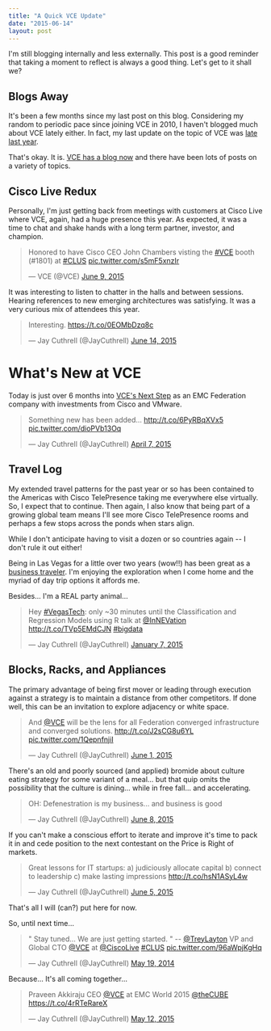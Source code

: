 ```yaml
--- 
title: "A Quick VCE Update"
date: "2015-06-14"
layout: post
---
```

I'm still blogging internally and less externally. This post is a good reminder that taking a moment to reflect is always a good thing. Let's get to it shall we?

## Blogs Away
It's been a few months since my last post on this blog. Considering my random to periodic pace since joining VCE in 2010, I haven't blogged much about VCE lately either. In fact, my last update on the topic of VCE was [late last year](https://jaycuthrell.com/my-fourth-year-at-vce/).

That's okay. It is. [VCE has a blog now](https://blog.vce.com) and there have been lots of posts on a variety of topics.

## Cisco Live Redux

Personally, I'm just getting back from meetings with customers at Cisco Live where VCE, again, had a huge presence this year. As expected, it was a time to chat and shake hands with a long term partner, investor, and champion.

<blockquote class="twitter-tweet" lang="en"><p lang="en" dir="ltr">Honored to have Cisco CEO John Chambers visting the <a href="https://twitter.com/hashtag/VCE?src=hash">#VCE</a> booth (#1801) at <a href="https://twitter.com/hashtag/CLUS?src=hash">#CLUS</a> <a href="http://t.co/s5mF5xnzIr">pic.twitter.com/s5mF5xnzIr</a></p>&mdash; VCE (@VCE) <a href="https://twitter.com/VCE/status/608358377236889601">June 9, 2015</a></blockquote>
<script async src="//platform.twitter.com/widgets.js" charset="utf-8"></script>

It was interesting to listen to chatter in the halls and between sessions. Hearing references to new emerging architectures was satisfying. It was a very curious mix of attendees this year.

<blockquote class="twitter-tweet" lang="en"><p lang="en" dir="ltr">Interesting. <a href="https://t.co/0EOMbDzq8c">https://t.co/0EOMbDzq8c</a></p>&mdash; Jay Cuthrell (@JayCuthrell) <a href="https://twitter.com/JayCuthrell/status/609928129402900480">June 14, 2015</a></blockquote>
<script async src="//platform.twitter.com/widgets.js" charset="utf-8"></script>

# What's New at VCE

Today is just over 6 months into [VCE's Next Step](https://blog.vce.com/2014/10/22/next/) as an EMC Federation company with investments from Cisco and VMware.

<blockquote class="twitter-tweet" lang="en"><p lang="en" dir="ltr">Something new has been added... <a href="http://t.co/6PyRBqXVx5">http://t.co/6PyRBqXVx5</a> <a href="http://t.co/dioPVb13Oq">pic.twitter.com/dioPVb13Oq</a></p>&mdash; Jay Cuthrell (@JayCuthrell) <a href="https://twitter.com/JayCuthrell/status/585425882933657601">April 7, 2015</a></blockquote>
<script async src="//platform.twitter.com/widgets.js" charset="utf-8"></script>

## Travel Log
My extended travel patterns for the past year or so has been contained to the Americas with Cisco TelePresence taking me everywhere else virtually. So, I expect that to continue. Then again, I also know that being part of a growing global team means I'll see more Cisco TelePresence rooms and perhaps a few stops across the ponds when stars align.

While I don't anticipate having to visit a dozen or so countries again -- I don't rule it out either!

Being in Las Vegas for a little over two years (wow!!) has been great as a [business traveler](https://jaycuthrell.com/lv-thoughts-so-far/). I'm enjoying the exploration when I come home and the myriad of day trip options it affords me.

Besides... I'm a REAL party animal...
<blockquote class="twitter-tweet" lang="en"><p lang="en" dir="ltr">Hey <a href="https://twitter.com/hashtag/VegasTech?src=hash">#VegasTech</a>: only ~30 minutes until the Classification and Regression Models using R talk at <a href="https://twitter.com/Innevation">@InNEVation</a> <a href="http://t.co/TVp5EMdCJN">http://t.co/TVp5EMdCJN</a> <a href="https://twitter.com/hashtag/bigdata?src=hash">#bigdata</a></p>&mdash; Jay Cuthrell (@JayCuthrell) <a href="https://twitter.com/JayCuthrell/status/552647965135761408">January 7, 2015</a></blockquote>
<script async src="//platform.twitter.com/widgets.js" charset="utf-8"></script>

## Blocks, Racks, and Appliances

The primary advantage of being first mover or leading through execution against a strategy is to maintain a distance from other competitors. If done well, this can be an invitation to explore adjacency or white space. 

<blockquote class="twitter-tweet" lang="en"><p lang="en" dir="ltr">And <a href="https://twitter.com/VCE">@VCE</a> will be the lens for all Federation converged infrastructure and converged solutions. <a href="http://t.co/J2sCG8u6YL">http://t.co/J2sCG8u6YL</a> <a href="http://t.co/1QepnfnjiI">pic.twitter.com/1QepnfnjiI</a></p>&mdash; Jay Cuthrell (@JayCuthrell) <a href="https://twitter.com/JayCuthrell/status/605427278613331968">June 1, 2015</a></blockquote>
<script async src="//platform.twitter.com/widgets.js" charset="utf-8"></script>

There's an old and poorly sourced (and applied) bromide about culture eating strategy for some variant of a meal... but that quip omits the possibility that the culture is dining... while in free fall... and accelerating.

<blockquote class="twitter-tweet" lang="en"><p lang="en" dir="ltr">OH: Defenestration is my business... and business is good</p>&mdash; Jay Cuthrell (@JayCuthrell) <a href="https://twitter.com/JayCuthrell/status/607968312564158465">June 8, 2015</a></blockquote>
<script async src="//platform.twitter.com/widgets.js" charset="utf-8"></script>

If you can't make a conscious effort to iterate and improve it's time to pack it in and cede position to the next contestant on the Price is Right of markets.

<blockquote class="twitter-tweet" lang="en"><p lang="en" dir="ltr">Great lessons for IT startups:&#10;&#10;a) judiciously allocate capital&#10;b) connect to leadership&#10;c) make lasting impressions&#10;&#10;<a href="http://t.co/hsN1ASyL4w">http://t.co/hsN1ASyL4w</a></p>&mdash; Jay Cuthrell (@JayCuthrell) <a href="https://twitter.com/JayCuthrell/status/606910422856265728">June 5, 2015</a></blockquote>
<script async src="//platform.twitter.com/widgets.js" charset="utf-8"></script>

That's all I will (can?) put here for now. 

So, until next time...

<blockquote class="twitter-tweet" lang="en"><p lang="en" dir="ltr">&quot; Stay tuned... We are just getting started. &quot; -- <a href="https://twitter.com/treylayton">@TreyLayton</a> VP and Global CTO <a href="https://twitter.com/VCE">@VCE</a> at <a href="https://twitter.com/CiscoLive">@CiscoLive</a> <a href="https://twitter.com/hashtag/CLUS?src=hash">#CLUS</a> <a href="http://t.co/96aWpjKgHq">pic.twitter.com/96aWpjKgHq</a></p>&mdash; Jay Cuthrell (@JayCuthrell) <a href="https://twitter.com/JayCuthrell/status/468484996773052416">May 19, 2014</a></blockquote>
<script async src="//platform.twitter.com/widgets.js" charset="utf-8"></script>

Because... It's all coming together...

<blockquote class="twitter-tweet" lang="en"><p lang="sl" dir="ltr">Praveen Akkiraju CEO <a href="https://twitter.com/VCE">@VCE</a> at EMC World 2015 <a href="https://twitter.com/theCUBE">@theCUBE</a> <a href="https://t.co/4rRTeRareX">https://t.co/4rRTeRareX</a></p>&mdash; Jay Cuthrell (@JayCuthrell) <a href="https://twitter.com/JayCuthrell/status/598152000187015168">May 12, 2015</a></blockquote>
<script async src="//platform.twitter.com/widgets.js" charset="utf-8"></script>


